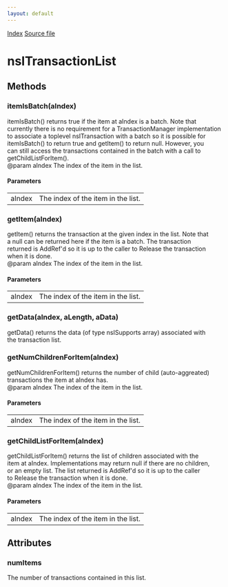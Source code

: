```yaml
---
layout: default
---
```

<div id='links'><a href="../index.html">Index</a>
<a href="http://dxr.mozilla.org/mozilla-central/source/editor/txmgr/nsITransactionList.idl">Source file</a>
</div>

# nsITransactionList #

## Methods ##

### itemIsBatch(aIndex) ###
  
itemIsBatch() returns true if the item at aIndex is a batch. Note that  
currently there is no requirement for a TransactionManager implementation  
to associate a toplevel nsITransaction with a batch so it is possible for  
itemIsBatch() to return true and getItem() to return null. However, you  
can still access the transactions contained in the batch with a call to  
getChildListForItem().  
@param aIndex The index of the item in the list.  
  

#### Parameters ####

<table>

<tr>
<td>aIndex</td>
<td>The index of the item in the list.  
</td>
</tr>

</table>

### getItem(aIndex) ###
  
getItem() returns the transaction at the given index in the list. Note that  
a null can be returned here if the item is a batch. The transaction  
returned is AddRef'd so it is up to the caller to Release the transaction  
when it is done.  
@param aIndex The index of the item in the list.  
  

#### Parameters ####

<table>

<tr>
<td>aIndex</td>
<td>The index of the item in the list.  
</td>
</tr>

</table>

### getData(aIndex, aLength, aData) ###
  
getData() returns the data (of type nsISupports array) associated with  
the transaction list.  
  

### getNumChildrenForItem(aIndex) ###
  
getNumChildrenForItem() returns the number of child (auto-aggreated)  
transactions the item at aIndex has.  
@param aIndex The index of the item in the list.  
  

#### Parameters ####

<table>

<tr>
<td>aIndex</td>
<td>The index of the item in the list.  
</td>
</tr>

</table>

### getChildListForItem(aIndex) ###
  
getChildListForItem() returns the list of children associated with the  
item at aIndex. Implementations may return null if there are no children,  
or an empty list. The list returned is AddRef'd so it is up to the caller  
to Release the transaction when it is done.  
@param aIndex The index of the item in the list.  
  

#### Parameters ####

<table>

<tr>
<td>aIndex</td>
<td>The index of the item in the list.  
</td>
</tr>

</table>

## Attributes ##

### numItems ###
  
The number of transactions contained in this list.  
  
